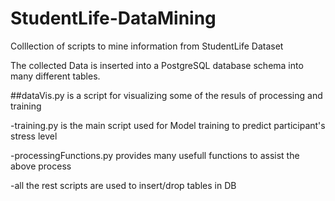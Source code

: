 # StudentLife-DataMining
Colllection of scripts to mine information from StudentLife Dataset

The collected Data is inserted into a PostgreSQL database schema into many different tables.

##dataVis.py is a script for visualizing some of the resuls of processing and training

-training.py is the main script used for Model training to predict participant's stress level

-processingFunctions.py provides many usefull functions to assist the above process

-all the rest scripts are used to insert/drop tables in DB
